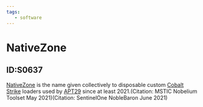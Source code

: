 ```yaml
---
tags:
   - software
---
```

# NativeZone
## ID:S0637
[NativeZone](/mitre/software/S0637) is the name given collectively to disposable custom [Cobalt Strike](/mitre/software/S0154) loaders used by [APT29](/mitre/groups/G0016) since at least 2021.(Citation: MSTIC Nobelium Toolset May 2021)(Citation: SentinelOne NobleBaron June 2021)
